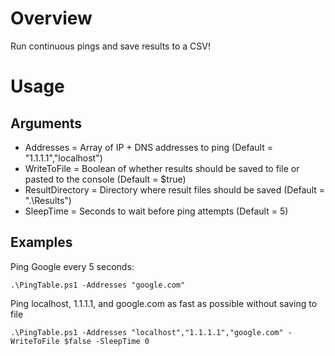 # Overview
Run continuous pings and save results to a CSV!

# Usage
## Arguments
- Addresses = Array of IP + DNS addresses to ping (Default = "1.1.1.1","localhost")
- WriteToFile = Boolean of whether results should be saved to file or pasted to the console (Default = $true)
- ResultDirectory = Directory where result files should be saved (Default = ".\Results")
- SleepTime = Seconds to wait before ping attempts (Default = 5)

## Examples
Ping Google every 5 seconds:

	.\PingTable.ps1 -Addresses "google.com"

Ping localhost, 1.1.1.1, and google.com as fast as possible without saving to file

	.\PingTable.ps1 -Addresses "localhost","1.1.1.1","google.com" -WriteToFile $false -SleepTime 0
